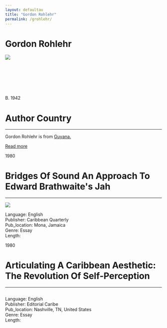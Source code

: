 ```yaml
---
layout: defaultau
title: "Gordon Rohlehr"
permalink: /grohlehr/
---
```

<!-- partial:index.partial.html -->
<div class="content">
     <h1>Gordon Rohlehr</h1>
    <div class="quote">
        <div><img src="http://t3.gstatic.com/licensed-image?q=tbn:ANd9GcQ9EmSlEVMcvVCS-mGpDMRt3HdnmhcwAYM8Cv9zOSIY2ZVM5CptBUWsl-pgXPmokuft1-MDf6b2TNlXGPY" class="logo"></div>
    </div>
    <div class="timeline">
        <div style="padding-bottom:100px;"></div>
        <div class="block">
             <div class="date right"><p class="right"> B. 1942 </p></div>
            <div class="dot"></div>
            <div class="left first">
            <div class="author_country">
                <h1>Author Country</h1><hr>
          <div class="aclocation">  <p>Gordon Rohlehr is from <a href="{{ site.baseurl }}/62">Guyana.</a></p></div>
              <div class="acreadmore">  <a href="https://en.wikipedia.org/wiki/Gordon_Rohlehr" target="_blank">Read more</a></div>
            </div>
            </div>
        <div class="block">
            <div class="date left"><p class="left">1980</p></div>
            <div class="dot"></div>
            <div class="right">
                <h1>Bridges Of Sound An Approach To Edward Brathwaite's Jah</h1><hr>
                <p><img src="https://www.jstor.org/page-scan-delivery/get-page-scan/40653397/0"></p>
                <p>
                Language: English<br/>
                Publisher: Caribbean Quarterly<br/>
                Pub_location: Mona, Jamaica<br/>
                Genre: Essay<br/>
                Length: <br/>                   </p>
            </div>
        </div>
       <div class="block">
            <div class="date left"><p class="left">1980</p></div>
            <div class="dot"></div>
            <div class="right">
                <h1>Articulating A Caribbean Aesthetic: The Revolution Of Self-Perception</h1><hr>
                <p><img src=""></p>
                <p>
                Language: English<br/>
                Publisher: Editorial Caribe<br/>
                Pub_location: Nashville, TN, United States<br/>
                Genre: Essay<br/>
                Length: <br/>                   </p>
            </div>
        </div>
  <!-- partial -->
<script src='https://cdnjs.cloudflare.com/ajax/libs/jquery/3.1.1/jquery.min.js'></script><script  src="{{ site.baseurl }}/assets/js/authorscript.js"></script>